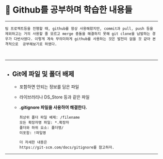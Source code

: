 #  **:pencil: Github를 공부하며 학습한 내용들**
<hr/>

    팀 프로젝트등을 진행할 때, github를 항상 사용해왔지만, commit과 pull, push 등을 제외하고는 거의 사용할 줄 모르고 merge 충돌을 해결하지 못해 git clone을 남발하는 경우가 다반사였다. 이렇게 계속 무의미하게 github를 사용하는 것은 발전이 없을 것 같아 본격적으로  공부해보기로 하였다.
<br/>

- - -
* ## Git에 파일 및 폴더 배제  
  + 포함하면 안되는 정보를 담은 파일  
  
  + 라이브러리나 DS_Store 등과 같은 파일
  
  + **.gitignore 파일을 사용하여 해결한다.**

        최상위 폴더 파일 배제: /filename
        모든 확장자명 파일: *.확장자
        폴더와 하위 요소: 폴더명/
        미포함: !파일명

        더 자세한 내용은 
        https://git-scm.com/docs/gitignore를 참고하자.
- - -


